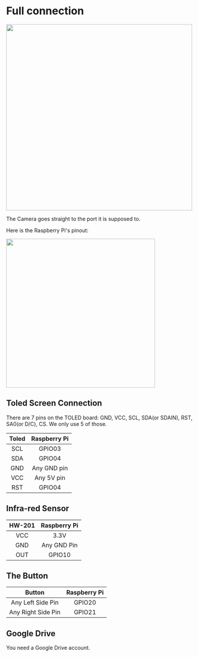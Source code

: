 # Full connection

<img src = "https://github.com/Myutaze/SmartTOLEDGlassesWithWordTranslation/assets/123553691/e5fed023-aac9-4cfa-89b7-2e7cd6e92c83" width = "500">

<br>

The Camera goes straight to the port it is supposed to.

Here is the Raspberry Pi's pinout:

<img src = "https://github.com/Myutaze/SmartTOLEDGlassesWithWordTranslation/assets/123553691/1f1b40d6-cab6-4acf-9f55-1758c2df7adf" width = "400" >

## Toled Screen Connection

There are 7 pins on the TOLED board: GND, VCC, SCL, SDA(or SDAIN), RST, SA0(or D/C), CS. We only use 5 of those.

  
|     Toled     |     Raspberry Pi   |
| :-------------: | :-------------: |
|     SCL       |       GPIO03      |
|     SDA       |       GPIO04      |
|     GND       |       Any GND pin     |
|     VCC       |       Any 5V pin      |
|     RST       |      GPIO04    |

## Infra-red Sensor


|      HW-201      |     Raspberry Pi   |
| :-------------: | :-------------: |
|     VCC       |       3.3V     |
|     GND       |      Any GND Pin      |
|     OUT        |      GPIO10   |

## The Button


|      Button     |     Raspberry Pi   |
| :-------------: | :-------------: |
|     Any Left Side Pin       |       GPIO20     |
|     Any Right Side Pin      |       GPIO21      |

## Google Drive

You need a Google Drive account.


